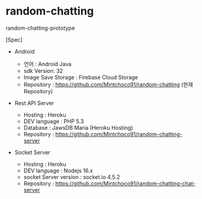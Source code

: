 # random-chatting
random-chatting-prototype

[Spec]

 - Android
 
   - 언어 : Android Java
   - sdk Version: 32
   - Image Save Storage : Firebase Cloud Storage
   - Repository : https://github.com/Mintchoco91/random-chatting (현재 Repository)

 - Rest API Server
 
   - Hosting : Heroku
   - DEV language : PHP 5.3
   - Database : JawsDB Maria (Heroku Hosting)
   - Repository : https://github.com/Mintchoco91/random-chatting-server

 - Socket Server 
 
   - Hosting : Heroku
   - DEV language : Nodejs 16.x
   - socket Server version : socket.io 4.5.2
   - Repository : https://github.com/Mintchoco91/random-chatting-chat-server
